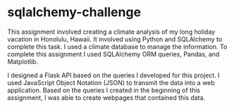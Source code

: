 # sqlalchemy-challenge

This assignment involved creating a climate analysis of my long holiday vacation in Honolulu, Hawaii. It involved using Python and SQLAlchemy to complete this task. I used a climate database to manage the information. To complete this assignment I used SQLAlchemy ORM queries, Pandas, and Matplotlib.

I designed a Flask API based on the queries I developed for this project. I used JavaScript Object Notation (JSON) to transmit the data into a web application. Based on the queries I created in the beginning of this assignment, I was able to create webpages that contained this data.
